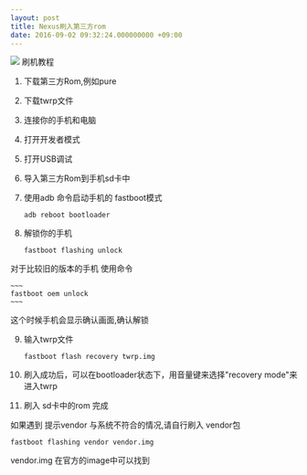 ```yaml
---
layout: post
title: Nexus刷入第三方rom
date: 2016-09-02 09:32:24.000000000 +09:00
---
```

![](https://lh3.googleusercontent.com/ms7mwMf7R0GX-lvCrfFptekdsTSMcKyJeFNtIyIGx-q_W3TnSs_E2zShxAaug75otw)
刷机教程

1. 下载第三方Rom,例如pure
2. 下载twrp文件
3. 连接你的手机和电脑
4. 打开开发者模式
5. 打开USB调试
6. 导入第三方Rom到手机sd卡中
7. 使用adb 命令启动手机的 fastboot模式

	~~~ 
	adb reboot bootloader 
	~~~

8. 解锁你的手机

	~~~ 
	fastboot flashing unlock
	~~~
对于比较旧的版本的手机 使用命令

	~~~ 
	fastboot oem unlock
	~~~
这个时候手机会显示确认画面,确认解锁

9. 输入twrp文件

	~~~ 
	fastboot flash recovery twrp.img
	~~~
10. 刷入成功后，可以在bootloader状态下，用音量键来选择"recovery mode"来进入twrp
11. 刷入 sd卡中的rom
完成


如果遇到 提示vendor 与系统不符合的情况,请自行刷入 vendor包

~~~ 
fastboot flashing vendor vendor.img
~~~

vendor.img 在官方的image中可以找到